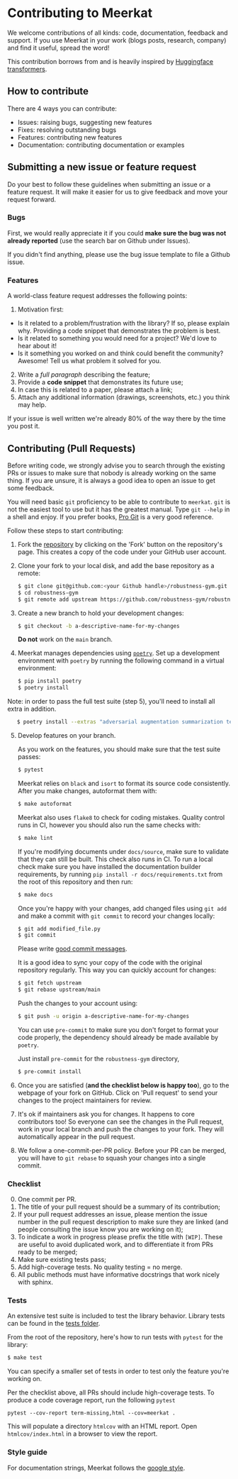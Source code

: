 # Contributing to Meerkat

We welcome contributions of all kinds: code, documentation, feedback and support. If
 you use Meerkat in your work (blogs posts, research, company) and find it
  useful, spread the word!  
  
This contribution borrows from and is heavily inspired by [Huggingface transformers](https://github.com/huggingface/transformers). 

## How to contribute

There are 4 ways you can contribute:
* Issues: raising bugs, suggesting new features
* Fixes: resolving outstanding bugs
* Features: contributing new features
* Documentation: contributing documentation or examples

## Submitting a new issue or feature request

Do your best to follow these guidelines when submitting an issue or a feature
request. It will make it easier for us to give feedback and move your request forward.

### Bugs

First, we would really appreciate it if you could **make sure the bug was not
already reported** (use the search bar on Github under Issues).

If you didn't find anything, please use the bug issue template to file a Github issue.  


### Features

A world-class feature request addresses the following points:

1. Motivation first:
  * Is it related to a problem/frustration with the library? If so, please explain
    why. Providing a code snippet that demonstrates the problem is best.
  * Is it related to something you would need for a project? We'd love to hear
    about it!
  * Is it something you worked on and think could benefit the community?
    Awesome! Tell us what problem it solved for you.
2. Write a *full paragraph* describing the feature;
3. Provide a **code snippet** that demonstrates its future use;
4. In case this is related to a paper, please attach a link;
5. Attach any additional information (drawings, screenshots, etc.) you think may help.

If your issue is well written we're already 80% of the way there by the time you
post it.

## Contributing (Pull Requests)

Before writing code, we strongly advise you to search through the existing PRs or
issues to make sure that nobody is already working on the same thing. If you are
unsure, it is always a good idea to open an issue to get some feedback.

You will need basic `git` proficiency to be able to contribute to
`meerkat`. `git` is not the easiest tool to use but it has the greatest
manual. Type `git --help` in a shell and enjoy. If you prefer books, [Pro
Git](https://git-scm.com/book/en/v2) is a very good reference.

Follow these steps to start contributing:

1. Fork the [repository](https://github.com/robustness-gym/robustness-gym) by
   clicking on the 'Fork' button on the repository's page. 
   This creates a copy of the code under your GitHub user account.

2. Clone your fork to your local disk, and add the base repository as a remote:

   ```bash
   $ git clone git@github.com:<your Github handle>/robustness-gym.git
   $ cd robustness-gym
   $ git remote add upstream https://github.com/robustness-gym/robustness-gym.git
   ```

3. Create a new branch to hold your development changes:

   ```bash
   $ git checkout -b a-descriptive-name-for-my-changes
   ```

   **Do not** work on the `main` branch.

4. Meerkat manages dependencies using [`poetry`](https://python-poetry.org). 
Set up a development environment with `poetry` by running the following command in
 a virtual environment:

   ```bash
   $ pip install poetry
   $ poetry install
   ```
Note: in order to pass the full test suite (step 5), you'll need to install all extra in addition. 
```bash
   $ poetry install --extras "adversarial augmentation summarization text vision"
```
5. Develop features on your branch.

   As you work on the features, you should make sure that the test suite
   passes:

   ```bash
   $ pytest
   ```

   Meerkat relies on `black` and `isort` to format its source code
   consistently. After you make changes, autoformat them with:

   ```bash
   $ make autoformat
   ```

   Meerkat also uses `flake8` to check for coding mistakes. Quality control
    runs in CI, however you should also run the same checks with:

   ```bash
   $ make lint
   ```

   If you're modifying documents under `docs/source`, make sure to validate that
   they can still be built. This check also runs in CI. To run a local check
   make sure you have installed the documentation builder requirements, by
   running `pip install -r docs/requirements.txt` from the root of this repository
   and then run:

   ```bash
   $ make docs
   ```

   Once you're happy with your changes, add changed files using `git add` and
   make a commit with `git commit` to record your changes locally:

   ```bash
   $ git add modified_file.py
   $ git commit
   ```

   Please write [good commit messages](https://chris.beams.io/posts/git-commit/).

   It is a good idea to sync your copy of the code with the original
   repository regularly. This way you can quickly account for changes:

   ```bash
   $ git fetch upstream
   $ git rebase upstream/main
   ```

   Push the changes to your account using:

   ```bash
   $ git push -u origin a-descriptive-name-for-my-changes
   ```
   
   You can use `pre-commit` to make sure you don't forget to format your code properly, 
   the dependency should already be made available by `poetry`.
   
   Just install `pre-commit` for the `robustness-gym` directory,
   
   ```bash
   $ pre-commit install
   ```

6. Once you are satisfied (**and the checklist below is happy too**), go to the
   webpage of your fork on GitHub. Click on 'Pull request' to send your changes
   to the project maintainers for review.

7. It's ok if maintainers ask you for changes. It happens to core contributors
   too! So everyone can see the changes in the Pull request, work in your local
   branch and push the changes to your fork. They will automatically appear in
   the pull request.
   
8. We follow a one-commit-per-PR policy. Before your PR can be merged, you will have to
 `git rebase` to squash your changes into a single commit.

### Checklist

0. One commit per PR.
1. The title of your pull request should be a summary of its contribution;
2. If your pull request addresses an issue, please mention the issue number in
   the pull request description to make sure they are linked (and people
   consulting the issue know you are working on it);
3. To indicate a work in progress please prefix the title with `[WIP]`. These
   are useful to avoid duplicated work, and to differentiate it from PRs ready
   to be merged;
4. Make sure existing tests pass;
5. Add high-coverage tests. No quality testing = no merge.
6. All public methods must have informative docstrings that work nicely with sphinx.


### Tests

An extensive test suite is included to test the library behavior. 
Library tests can be found in the 
[tests folder](https://github.com/robustness-gym/meerkat/tree/main/tests).

From the root of the
repository, here's how to run tests with `pytest` for the library:

```bash
$ make test
```

You can specify a smaller set of tests in order to test only the feature
you're working on.

Per the checklist above, all PRs should include high-coverage tests. 
To produce a code coverage report, run the following `pytest`
```
pytest --cov-report term-missing,html --cov=meerkat .
```
This will populate a directory `htmlcov` with an HTML report. 
Open `htmlcov/index.html` in a browser to view the report. 


### Style guide

For documentation strings, Meerkat follows the 
[google style](https://google.github.io/styleguide/pyguide.html).